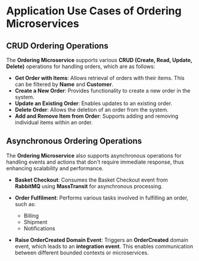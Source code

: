 # Application Use Cases of Ordering Microservices

## CRUD Ordering Operations
The **Ordering Microservice** supports various **CRUD (Create, Read, Update, Delete)** operations for handling orders, which are as follows:

- **Get Order with Items**: Allows retrieval of orders with their items. This can be filtered by **Name** and **Customer**.
- **Create a New Order**: Provides functionality to create a new order in the system.
- **Update an Existing Order**: Enables updates to an existing order.
- **Delete Order**: Allows the deletion of an order from the system.
- **Add and Remove Item from Order**: Supports adding and removing individual items within an order.

## Asynchronous Ordering Operations
The **Ordering Microservice** also supports asynchronous operations for handling events and actions that don't require immediate response, thus enhancing scalability and performance.

- **Basket Checkout**: Consumes the Basket Checkout event from **RabbitMQ** using **MassTransit** for asynchronous processing.
- **Order Fulfilment**: Performs various tasks involved in fulfilling an order, such as:
  - Billing
  - Shipment
  - Notifications

- **Raise OrderCreated Domain Event**: Triggers an **OrderCreated** domain event, which leads to an **integration event**. This enables communication between different bounded contexts or microservices.
